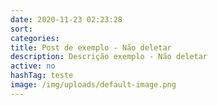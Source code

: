 ```yaml
---
date: 2020-11-23 02:23:28
sort:
categories:
title: Post de exemplo - Não deletar
description: Descrição exemplo - Não deletar
active: no
hashTag: teste
image: /img/uploads/default-image.png
---
```

